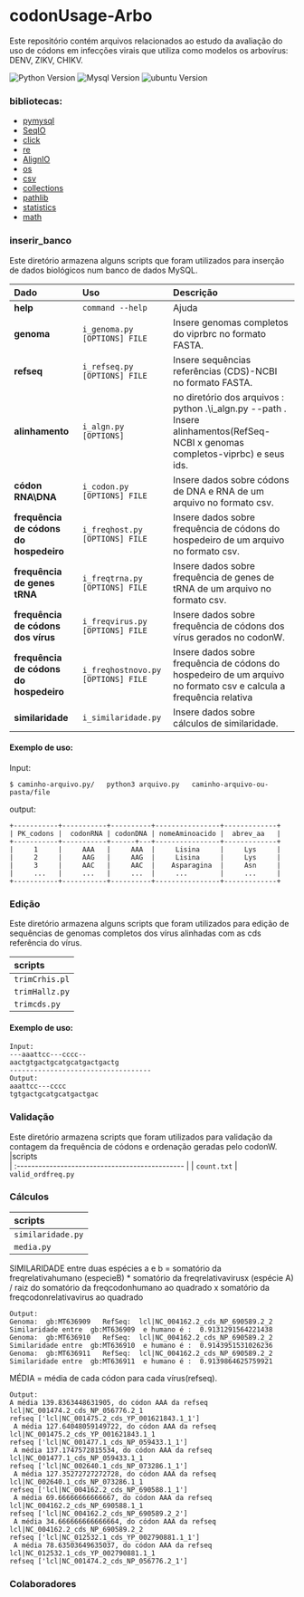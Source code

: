 
# codonUsage-Arbo

Este repositório contém arquivos relacionados ao estudo da avaliação do uso de códons em infecções virais que utiliza como modelos os arbovírus: DENV, ZIKV, CHIKV.

![Python Version](https://img.shields.io/pypi/pyversions/orfipy)       ![Mysql Version](https://img.shields.io/badge/MySQL-8-blue) ![ubuntu Version](
https://img.shields.io/badge/ubuntu-20.4-orange) 

### bibliotecas:
- [pymysql](https://pypi.org/project/PyMySQL/)
- [SeqIO](https://biopython.org/docs/1.75/api/Bio.SeqIO.html)
- [click](https://click.palletsprojects.com/en/7.x/)
- [re](https://docs.python.org/pt-br/3/library/re.html)
- [AlignIO](https://biopython.org/docs/1.75/api/Bio.AlignIO.html)
- [os](https://docs.python.org/pt-br/3/library/os.html?highlight=#module-os)
- [csv](https://docs.python.org/pt-br/3/library/csv.html?highlight=csv#module-csv)
- [collections](https://docs.python.org/pt-br/3/library/collections.html?highlight=collections#module-collections)
- [pathlib](https://docs.python.org/pt-br/3/library/pathlib.html)
- [statistics](https://docs.python.org/3/library/statistics.html)
- [math](https://docs.python.org/3/library/math.html)



###  inserir_banco

Este diretório armazena alguns scripts que foram utilizados para inserção de dados biológicos num banco de dados MySQL.



|Dado                                      |Uso                              |Descrição
| :---------------------------------------------- | :-------------------------------------- | :----
| **help**        | `command --help`| Ajuda
| **genoma**      | `i_genoma.py [OPTIONS] FILE`  |Insere genomas completos do viprbrc no formato FASTA. 
| **refseq**      | `i_refseq.py [OPTIONS] FILE ` | Insere sequências referências (CDS)-NCBI no formato FASTA.
| **alinhamento** | `i_algn.py [OPTIONS]`|no diretório dos arquivos : python .\i_algn.py --path .  Insere alinhamentos(RefSeq-NCBI x genomas completos-viprbc) e seus ids.
| **códon RNA\DNA**| `i_codon.py [OPTIONS] FILE`| Insere dados sobre códons de DNA e RNA de um arquivo no formato csv.
| **frequência de códons do hospedeiro** | `i_freqhost.py [OPTIONS] FILE`|Insere dados sobre frequência de códons do hospedeiro de um arquivo no formato csv.
| **frequência de genes tRNA** | `i_freqtrna.py [OPTIONS] FILE`| Insere dados sobre frequência de genes de tRNA de um arquivo no formato csv.
| **frequência de códons dos vírus** | `i_freqvirus.py [OPTIONS] FILE`| Insere dados sobre frequência de códons dos vírus gerados no codonW.
| **frequência de códons do hospedeiro** | `i_freqhostnovo.py [OPTIONS] FILE`|Insere dados sobre frequência de códons do hospedeiro de um arquivo no formato csv e calcula a frequência relativa
| **similaridade** | `i_similaridade.py`| Insere dados sobre cálculos de similaridade.

#### Exemplo de uso:

Input:

 `$ caminho-arquivo.py/   python3 arquivo.py   caminho-arquivo-ou-pasta/file`


output:

```MySQL
+-----------+-----------+----------+----------------+-------------+
| PK_codons |  codonRNA | codonDNA | nomeAminoacido |  abrev_aa   |
+-----------+-----------+------+---+----------------+-------------+
|     1     |     AAA   |     AAA  |     Lisina     |     Lys     | 
|     2     |     AAG   |     AAG  |     Lisina     |     Lys     |
|     3     |     AAC   |     AAC  |    Asparagina  |     Asn     |
|     ...   |     ...   |     ...  |     ...        |     ...     |
+-----------+-----------+----------+----------------+-------------+
```




### Edição

Este diretório armazena alguns scripts que foram utilizados para edição de sequências de genomas completos dos vírus alinhadas com as cds referência do vírus.

|scripts                                   
| :---------------------------------------------- |
| `trimCrhis.pl`
| `trimHallz.py`
| `trimcds.py`


#### Exemplo de uso:

```
Input:
---aaattcc---cccc--
aactgtgactgcatgcatgactgactg
-----------------------------------
Output:
aaattcc---cccc
tgtgactgcatgcatgactgac

```



### Validação
Este diretório armazena scripts que foram utilizados para validação da contagem da frequência de códons e ordenação geradas pelo codonW.
|scripts                                   
| :---------------------------------------------- |
| `count.txt`
| `valid_ordfreq.py `


### Cálculos
|scripts                                   
| :---------------------------------------------- |
| `similaridade.py`
| `media.py`


SIMILARIDADE entre duas espécies a e b  = somatório da freqrelativahumano (especieB) * somatório da freqrelativavirusx (espécie A) / raiz do somatório da freqcodonhumano ao quadrado x somatório da freqcodonrelativavirus ao quadrado
```
Output:
Genoma:  gb:MT636909   RefSeq:  lcl|NC_004162.2_cds_NP_690589.2_2
Similaridade entre  gb:MT636909  e humano é :  0.9131291564221438
Genoma:  gb:MT636910   RefSeq:  lcl|NC_004162.2_cds_NP_690589.2_2
Similaridade entre  gb:MT636910  e humano é :  0.9143951531026236
Genoma:  gb:MT636911   RefSeq:  lcl|NC_004162.2_cds_NP_690589.2_2
Similaridade entre  gb:MT636911  e humano é :  0.9139864625759921

```
MÉDIA = média de cada códon para cada vírus(refseq).

```
Output:
A média 139.8363448631905, do códon AAA da refseq lcl|NC_001474.2_cds_NP_056776.2_1
refseq ['lcl|NC_001475.2_cds_YP_001621843.1_1']
 A média 127.64048059149722, do códon AAA da refseq lcl|NC_001475.2_cds_YP_001621843.1_1
refseq ['lcl|NC_001477.1_cds_NP_059433.1_1']
 A média 137.1747572815534, do códon AAA da refseq lcl|NC_001477.1_cds_NP_059433.1_1
refseq ['lcl|NC_002640.1_cds_NP_073286.1_1']
 A média 127.35272727272728, do códon AAA da refseq lcl|NC_002640.1_cds_NP_073286.1_1
refseq ['lcl|NC_004162.2_cds_NP_690588.1_1']
 A média 69.66666666666667, do códon AAA da refseq lcl|NC_004162.2_cds_NP_690588.1_1
refseq ['lcl|NC_004162.2_cds_NP_690589.2_2']
 A média 34.666666666666664, do códon AAA da refseq lcl|NC_004162.2_cds_NP_690589.2_2
refseq ['lcl|NC_012532.1_cds_YP_002790881.1_1']
 A média 78.63503649635037, do códon AAA da refseq lcl|NC_012532.1_cds_YP_002790881.1_1
refseq ['lcl|NC_001474.2_cds_NP_056776.2_1']

```




### Colaboradores
